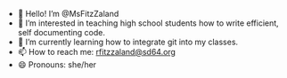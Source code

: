 - 👋 Hello! I’m @MsFitzZaland
- 👀 I’m interested in teaching high school students how to write efficient, self documenting code.
- 🌱 I’m currently learning how to integrate git into my classes.
- 📫 How to reach me: rfitzzaland@sd64.org
- 😄 Pronouns: she/her


